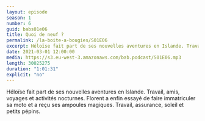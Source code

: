 ```yaml
---
layout: episode
season: 1
number: 6
guid: babs01e06
title: Quoi de neuf ?
permalink: /la-boite-a-bougies/S01E06
excerpt: Héloïse fait part de ses nouvelles aventures en Islande. Travail, amis, voyages et activités nocturnes. Florent a enfin essayé de faire immatriculer sa moto et a reçu ses ampoules magiques. Travail, assurance, soleil et petits pépins.
date: 2021-03-01 12:00:00
media: https://s3.eu-west-3.amazonaws.com/bab.podcast/S01E06.mp3
length: 30025275
duration: "1:01:31"
explicit: "no"
---
```


Héloïse fait part de ses nouvelles aventures en Islande. Travail, amis, voyages et activités nocturnes. Florent a enfin essayé de faire immatriculer sa moto et a reçu ses ampoules magiques. Travail, assurance, soleil et petits pépins.